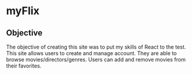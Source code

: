 # myFlix

## Objective
 The objective of creating this site was to put my skills of React to the test. This site allows users to create and manage account. They are able to browse movies/directors/genres. Users can add and remove movies from their favorites.
